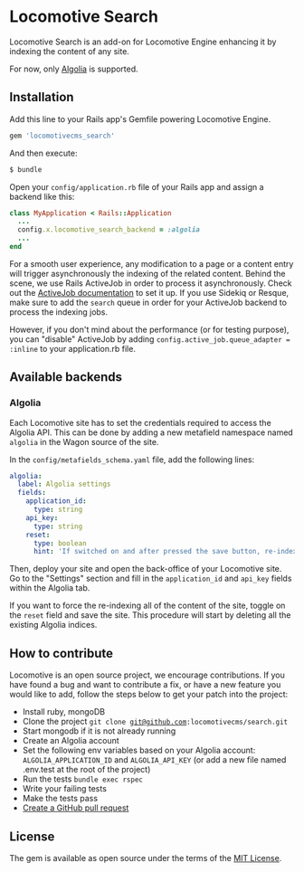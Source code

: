 # Locomotive Search

Locomotive Search is an add-on for Locomotive Engine enhancing it by indexing the content of any site.

For now, only [Algolia](https://www.algolia.com) is supported.

## Installation

Add this line to your Rails app's Gemfile powering Locomotive Engine.

```ruby
gem 'locomotivecms_search'
```

And then execute:
```bash
$ bundle
```

Open your `config/application.rb` file of your Rails app and assign a backend like this:

```ruby
class MyApplication < Rails::Application
  ...
  config.x.locomotive_search_backend = :algolia
  ...
end
```

For a smooth user experience, any modification to a page or a content entry will trigger asynchronously the indexing of the related content. Behind the scene, we use Rails ActiveJob in order to process it asynchronously. Check out the [ActiveJob documentation](http://guides.rubyonrails.org/active_job_basics.html) to set it up.
If you use Sidekiq or Resque, make sure to add the `search` queue in order for your ActiveJob backend to process the indexing jobs.

However, if you don't mind about the performance (or for testing purpose), you can "disable" ActiveJob by adding `config.active_job.queue_adapter = :inline` to your application.rb file.

## Available backends

### Algolia

Each Locomotive site has to set the credentials required to access the Algolia API. This can be done by adding a new metafield namespace named `algolia` in the Wagon source of the site.

In the `config/metafields_schema.yaml` file, add the following lines:

```yaml
algolia:
  label: Algolia settings
  fields:
    application_id:
      type: string
    api_key:
      type: string
    reset:
      type: boolean
      hint: 'If switched on and after pressed the save button, re-index the content of the site '
```

Then, deploy your site and open the back-office of your Locomotive site. Go to the "Settings" section and fill in the `application_id` and `api_key` fields within the Algolia tab.

If you want to force the re-indexing all of the content of the site, toggle on the `reset` field and save the site. This procedure will start by deleting all the existing Algolia indices.

## How to contribute

Locomotive is an open source project, we encourage contributions. If you have found a bug and want to contribute a fix, or have a new feature you would like to add, follow the steps below to get your patch into the project:

- Install ruby, mongoDB
- Clone the project <code>git clone git@github.com:locomotivecms/search.git</code>
- Start mongodb if it is not already running
- Create an Algolia account
- Set the following env variables based on your Algolia account: `ALGOLIA_APPLICATION_ID` and `ALGOLIA_API_KEY` (or add a new file named .env.test at the root of the project)
- Run the tests <code>bundle exec rspec</code>
- Write your failing tests
- Make the tests pass
- [Create a GitHub pull request](http://help.github.com/send-pull-requests)

## License
The gem is available as open source under the terms of the [MIT License](https://opensource.org/licenses/MIT).

